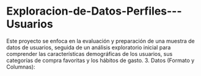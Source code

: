 # Exploracion-de-Datos-Perfiles---Usuarios
Este proyecto se enfoca en la evaluación y preparación de una muestra de datos de usuarios, seguida de un análisis exploratorio inicial para comprender las características demográficas de los usuarios, sus categorías de compra favoritas y los hábitos de gasto.  3. Datos (Formato y Columnas):
